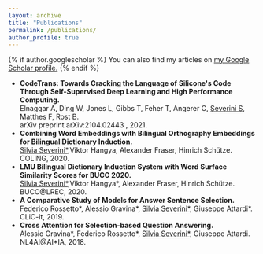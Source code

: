 ```yaml
---
layout: archive
title: "Publications"
permalink: /publications/
author_profile: true
---
```


{% if author.googlescholar %}
  You can also find my articles on <u><a href="{{author.googlescholar}}">my Google Scholar profile</a>.</u>
{% endif %}

<ul class="sparse-list">
	<li>
	<b>CodeTrans: Towards Cracking the Language of Silicone's Code Through Self-Supervised Deep Learning and High Performance Computing.</b> <br/>
	Elnaggar A, Ding W, Jones L, Gibbs T, Feher T, Angerer C, <u>Severini S</u>, Matthes F, Rost B.<br/>
	arXiv preprint arXiv:2104.02443 , 2021.<br/>
	</li>
	<li>
          <b>Combining Word Embeddings with Bilingual Orthography Embeddings for Bilingual Dictionary Induction.</b> <br/>
          <u>Silvia Severini*</u>,Viktor Hangya, Alexander Fraser, Hinrich Schütze.<br/>
          COLING, 2020.<br/>
        </li>
        <li>
        <b>LMU Bilingual Dictionary Induction System with Word Surface Similarity Scores for BUCC 2020.</b><br/>
        <u>Silvia Severini*</u>,Viktor Hangya*, Alexander Fraser, Hinrich Schütze.<br/>
        BUCC@LREC, 2020.<br/>
        </li>
        <li>
        <b>A Comparative Study of Models for Answer Sentence Selection.</b><br/>
        Federico Rossetto*, Alessio Gravina*, <u>Silvia Severini*</u>, Giuseppe Attardi*.<br/>
        CLiC-it, 2019.<br/>
        </li>
        <li>
        <b>Cross Attention for Selection-based Question Answering.</b><br/>
        Alessio Gravina*, Federico Rossetto*, <u>Silvia Severini*</u>, Giuseppe Attardi.<br/>
        NL4AI@AI*IA, 2018.<br/>
        </li>
</ul>
